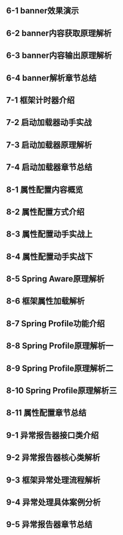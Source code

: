 ## 6-1 banner效果演示
## 6-2 banner内容获取原理解析
## 6-3 banner内容输出原理解析
## 6-4 banner解析章节总结





## 7-1 框架计时器介绍
## 7-2 启动加载器动手实战
## 7-3 启动加载器原理解析
## 7-4 启动加载器章节总结






## 8-1 属性配置内容概览
## 8-2 属性配置方式介绍
## 8-3 属性配置动手实战上
## 8-4 属性配置动手实战下
## 8-5 Spring Aware原理解析
## 8-6 框架属性加载解析
## 8-7 Spring Profile功能介绍
## 8-8 Spring Profile原理解析一
## 8-9 Spring Profile原理解析二
## 8-10 Spring Profile原理解析三
## 8-11 属性配置章节总结



## 9-1 异常报告器接口类介绍
## 9-2 异常报告器核心类解析
## 9-3 框架异常处理流程解析
## 9-4 异常处理具体案例分析
## 9-5 异常报告器章节总结


